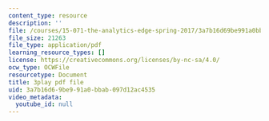 ```yaml
---
content_type: resource
description: ''
file: /courses/15-071-the-analytics-edge-spring-2017/3a7b16d69be991a0bbab097d12ac4535_iJvEgQkLjow.pdf
file_size: 21263
file_type: application/pdf
learning_resource_types: []
license: https://creativecommons.org/licenses/by-nc-sa/4.0/
ocw_type: OCWFile
resourcetype: Document
title: 3play pdf file
uid: 3a7b16d6-9be9-91a0-bbab-097d12ac4535
video_metadata:
  youtube_id: null
---
```

